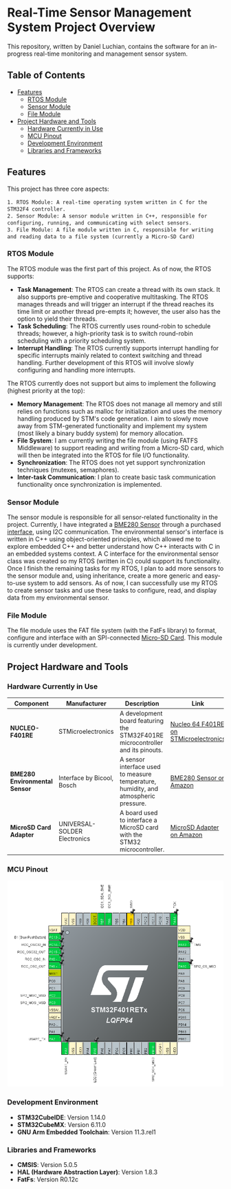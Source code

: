 
# Real-Time Sensor Management System Project Overview

This repository, written by Daniel Luchian, contains the software for an in-progress real-time monitoring and management sensor system.


## Table of Contents

- [Features](#features)
  - [RTOS Module](#rtos-module)
  - [Sensor Module](#sensor-module)
  - [File Module](#file-module)
- [Project Hardware and Tools](#project-hardware-and-tools)
  - [Hardware Currently in Use](#hardware-currently-in-use)
  - [MCU Pinout](#mcu-pinout)
  - [Development Environment](#development-environment)
  - [Libraries and Frameworks](#libraries-annd-frameworks)


## Features

This project has three core aspects:

    1. RTOS Module: A real-time operating system written in C for the STM32F4 controller. 
    2. Sensor Module: A sensor module written in C++, responsible for configuring, running, and communicating with select sensors. 
    3. File Module: A file module written in C, responsible for writing and reading data to a file system (currently a Micro-SD Card)

### RTOS Module

The RTOS module was the first part of this project. As of now, the RTOS supports:

- **Task Management**: The RTOS can create a thread with its own stack. It also supports pre-emptive and cooperative multitasking. The RTOS manages threads and will trigger an interrupt if the thread reaches its time limit or another thread pre-empts it; however, the user also has the option to yield their threads. 
- **Task Scheduling**: The RTOS currently uses round-robin to schedule threads; however, a high-priority task is to switch round-robin scheduling with a priority scheduling system.
- **Interrupt Handling**: The RTOS currently supports interrupt handling for specific interrupts mainly related to context switching and thread handling. Further development of this RTOS will involve slowly configuring and handling more interrupts. 

The RTOS currently does not support but aims to implement the following (highest priority at the top):

- **Memory Management**: The RTOS does not manage all memory and still relies on functions such as malloc for initialization and uses the memory handling produced by STM's code generation. I aim to slowly move away from STM-generated functionality and implement my system (most likely a binary buddy system) for memory allocation.
- **File System**: I am currently writing the file module (using FATFS Middleware) to support reading and writing from a Micro-SD card, which will then be integrated into the RTOS for file I/O functionality. 
- **Synchronization**: The RTOS does not yet support synchronization techniques (mutexes, semaphores).
- **Inter-task Communication**: I plan to create basic task communication functionality once synchronization is implemented.

### Sensor Module

The sensor module is responsible for all sensor-related functionality in the project. Currently, I have integrated a [BME280 Sensor](https://www.bosch-sensortec.com/products/environmental-sensors/humidity-sensors-bme280/) through a purchased [interface](https://www.amazon.ca/BME280-Environmental-Sensor-Temperature-Atmospheric/dp/B088HJHJXG/ref=sr_1_6?crid=2P6LHTNXB7MS7&dib=eyJ2IjoiMSJ9.nbJjv--6WYS78X8ff65UB6wZeHXS2zOL3lRl6T7gppDvdfSCt8PWlh_vcuOCkyxDrY6U0wH-uh1ebdEA9iCWzvALp6icDX7lxZX6YoQlz3J2rkvotRJ28XqutnHnupKFv-3W6cNgOxppK0-YmdqL3mCojUX-xlv1kB-TCwchqSTS_Dkcrses1KrXQbx7mxq2r3-PTeofHwormdyZjQKbflom8UT90wBD_paq_rS_cmxmQMYyvDprBEuAoAYiVRJm0rKr8EaCIX22jWD7Af-dRoUFtP_YVthEXHLyCGOZxhYElcJE7_t8e21WoypatdSL5zhlW4MKKTK7H0I4v7P51cd77qGA9wA0ONiB2Y_MpAIEiE3B50xRHVduFXh5Dhw642jBMuzxt5BWM5g2GvRTT8ALM_2wQ4jVTWe8D6eks0WV2T-I-cRomwlY_erGEYnM.hIuiaYNz8NxEupRgd7acwuxQaRP9F4H_6e3OFbskpm0&dib_tag=se&keywords=bme280&qid=1736553513&sprefix=bme280%2Caps%2C135&sr=8-6), using I2C communication. The environmental sensor's interface is written in C++ using object-oriented principles, which allowed me to explore embedded C++ and better understand how C++ interacts with C in an embedded systems context. A C interface for the environmental sensor class was created so my RTOS (written in C) could support its functionality. Once I finish the remaining tasks for my RTOS, I plan to add more sensors to the sensor module and, using inheritance, create a more generic and easy-to-use system to add sensors. As of now, I can successfully use my RTOS to create sensor tasks and use these tasks to configure, read, and display data from my environmental sensor. 

### File Module

The file module uses the FAT file system (with the FatFs library) to format, configure and interface with an SPI-connected [Micro-SD Card](https://www.amazon.ca/CANADUINO%C2%AE-Micro-SD-Adapter-Arduino-Converter/dp/B09TY9L76L/ref=sr_1_5?crid=3A6RL8QGT985C&dib=eyJ2IjoiMSJ9.SIrVYSov3s7t7n5hnBUjPzDeW0VITudyJrj1i__FlHJForNvKYTDMdU0XJuUHdqjcLfKYL-_lZ0Di8aSQOWHJ3KJ-dVkVW0l2XM1BIDGqTV_xwFpRqXwHDj1_6laR7p_XXTTDQOBgtkK-a1ISolZ_lZ3-n-Z7yyNq5NPrLU6MIxIv1cYWPf6LEJ-D4mE5xaPpm35lszV4ah9Mc0tuqc4c9Cw3odwG3YrRYt59LCofjzlqLt7CaAZAgVOKVcR2QL4AKLy8K7t26Ka-YNlqy7iWtdi7FXLTyCszXcGnunksP6dGDjH5QK6JRicWb9m0Uq-3ay9wbrLaZOOlh27KvT2zXSafqCgXlxmSmFBtqPKNxW-iWkMaaKIlOa5AXZEFj_D5nzq1NdN6pRUL0kdAQ0bPE4Qxno4F0b_NrvY2zSOJURFmZXOXdd-RKXwGiFwkZhT.VaFX_wPsMXRTJHI07sh_Vxkpso4LqKE9dCEW5wRyR7o&dib_tag=se&keywords=sd+card+stm32&qid=1736557535&sprefix=sd+card+stm3%2Caps%2C102&sr=8-5). This module is currently under development.


## Project Hardware and Tools

### Hardware Currently in Use

| Component                      | Manufacturer               | Description                                                                 | Link                                                                                                                       |
|---------------------------------|----------------------------|-----------------------------------------------------------------------------|----------------------------------------------------------------------------------------------------------------------------|
| **NUCLEO-F401RE**               | STMicroelectronics         | A development board featuring the STM32F401RE microcontroller and its pinouts. | [Nucleo 64 F401RE on STMicroelectronics](https://www.st.com/en/evaluation-tools/nucleo-f401re.html) |
| **BME280 Environmental Sensor** | Interface by Bicool, Bosch | A sensor interface used to measure temperature, humidity, and atmospheric pressure. | [BME280 Sensor on Amazon](https://www.amazon.ca/BME280-Environmental-Sensor-Temperature-Atmospheric/dp/B088HJHJXG) |
| **MicroSD Card Adapter**        | UNIVERSAL-SOLDER Electronics | A board used to interface a MicroSD card with the STM32 microcontroller.      | [MicroSD Adapter on Amazon](https://www.amazon.ca/CANADUINO%C2%AE-Micro-SD-Adapter-Arduino-Converter/dp/B09TY9L76L) |

### MCU Pinout

![STM32 MCU Pinout](https://github.com/DanielLuchian2909/RealTimeSensorManagementSystem/blob/main/Development%20Docs/MCUPinoutSTM32Cube.png)

### Development Environment

- **STM32CubeIDE**: Version 1.14.0
- **STM32CubeMX**: Version 6.11.0
- **GNU Arm Embedded Toolchain**: Version 11.3.rel1

### Libraries and Frameworks

- **CMSIS**: Version 5.0.5
- **HAL (Hardware Abstraction Layer)**: Version 1.8.3
- **FatFs**: Version R0.12c
